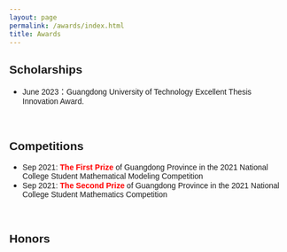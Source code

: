 ```yaml
---
layout: page
permalink: /awards/index.html
title: Awards
---  
```

  

  
## <font face="Arial"> Scholarships</font>


- <font face="Arial">June 2023：Guangdong University of Technology Excellent Thesis Innovation Award.</font>


<br>

## <font face="Arial"> Competitions</font>


- <font face="Arial">Sep 2021: **<font color='red'>The First Prize</font>** of Guangdong Province in the 2021 National College Student Mathematical Modeling Competition</font>
- <font face="Arial">Sep 2021: **<font color='red'>The Second Prize</font>** of Guangdong Province in the 2021 National College Student Mathematics Competition</font>


<br>

## <font face="Arial"> Honors</font>

<br>


